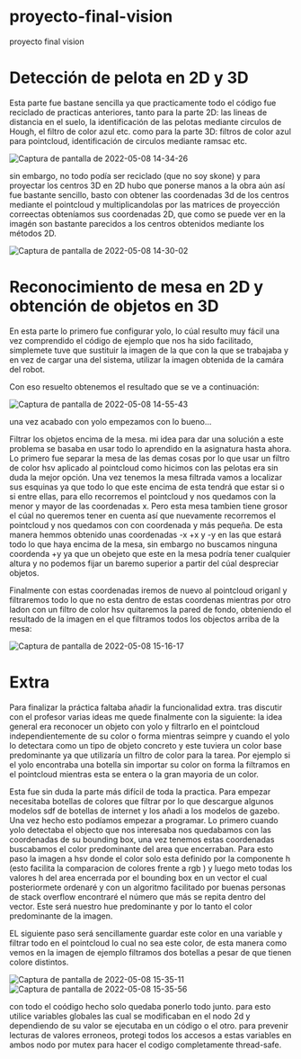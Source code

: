 # proyecto-final-vision
proyecto final vision

# Detección de pelota en 2D y 3D
Esta parte fue bastane sencilla ya que practicamente todo el código fue reciclado de practicas anteriores, tanto para la parte 2D: las lineas de distancia en el suelo, la identificación de las pelotas mediante circulos de Hough, el filtro de color azul etc. 
como para la parte 3D: filtros de color azul para pointcloud, identificación de circulos mediante ramsac etc.

![Captura de pantalla de 2022-05-08 14-34-26](https://user-images.githubusercontent.com/78978326/167296343-6a935045-ff98-4ca8-87bc-404445b74379.png)

sin embargo, no todo podía ser reciclado (que no soy skone) y para proyectar los centros 3D en 2D hubo que ponerse manos a la obra
aún así fue bastante sencillo, basto con obtener las coordenadas 3d de los centros mediante el pointcloud y multiplicandolas por las matrices de proyección correectas obteníamos sus coordenadas 2D, que como se puede ver en la imagén son bastante parecidos a los centros obtenidos mediante los métodos 2D.

![Captura de pantalla de 2022-05-08 14-30-02](https://user-images.githubusercontent.com/78978326/167296212-c2661f81-222d-4309-a455-9acd185f51f6.png)

# Reconocimiento de mesa en 2D y obtención de objetos en 3D
En esta parte lo primero fue configurar yolo, lo cúal resulto muy fácil una vez comprendido el código de ejemplo que nos ha sido facilitado, simplemete tuve que sustituir la imagen de la que con la que se trabajaba y en vez de cargar una del sistema, utilizar la imagen obtenida de la camára del robot.

Con eso resuelto obtenemos el resultado que se ve a continuación:

![Captura de pantalla de 2022-05-08 14-55-43](https://user-images.githubusercontent.com/78978326/167297157-6ed308c8-d9c8-4c84-bf83-9db71a9b6ed3.png)

una vez acabado con yolo empezamos con lo bueno...

Filtrar los objetos encima de la mesa. mi idea para dar una solución a este problema se basaba en usar todo lo aprendido en la asignatura hasta ahora.
Lo primero fue separar la mesa de las demas cosas por lo que usar un filtro de color hsv aplicado al pointcloud como hicimos con las pelotas era sin duda la mejor opción. Una vez tenemos la mesa filtrada vamos a localizar sus esquinas ya que todo lo que este encima de esta tendrá que estar si o si entre ellas, para ello recorremos el pointcloud y nos quedamos con la menor y mayor de las coordenadas x.
Pero esta mesa tambien tiene grosor el cúal no queremos tener en cuenta así que nuevamente recorremos el pointcloud y nos quedamos con con coordenada y más pequeña. De esta manera hemmos obtenido unas coordenadas -x +x y -y en las que estará todo lo que haya encima de la mesa, sin embargo no buscamos ninguna coordenda +y ya que un obejeto que este en la mesa podría tener cualquier altura y no podemos fijar un baremo superior a partir del cúal despreciar objetos.

Finalmente con estas coordenadas iremos de nuevo al pointcloud origanl y filtraremos todo lo que no esta dentro de estas coordenas mientras por otro ladon con un filtro de color hsv quitaremos la pared de fondo, obteniendo el resultado de la imagen en el que filtramos todos los objectos arriba de la mesa:

![Captura de pantalla de 2022-05-08 15-16-17](https://user-images.githubusercontent.com/78978326/167297991-b94644f2-245c-4bd8-a885-c89b70c2eed4.png)

# Extra

Para finalizar la práctica faltaba añadir la funcionalidad extra. tras discutir con el profesor varias ideas me quede finalmente con la siguiente:
la idea general era reconocer un objeto con yolo y filtrarlo en el pointcloud independientemente de su color o forma mientras seimpre y cuando el yolo lo detectara como un tipo de objeto concreto y este tuviera un color base predominante ya que utilizaría un filtro de color para la tarea. Por ejemplo si el yolo encontraba una botella sin importar su color on forma la filtramos en el pointcloud mientras esta se entera o la gran mayoria de un color.

Esta fue sin duda la parte más difícil de toda la practica.
Para empezar necesitaba botellas de colores que filtrar por lo que descargue algunos modelos sdf de botellas de internet y los añadi a los modelos de gazebo.
Una vez hecho esto podíamos empezar a programar. Lo primero cuando yolo detectaba el objecto que nos interesaba nos quedabamos con las coordenadas de su bounding box, una vez tenemos estas coordenadas buscabamos el color predominante del area que encerraban. Para esto paso la imagen a hsv donde el color solo esta definido por la componente h (esto facilita la comparacion de colores frente a rgb ) y luego meto todas los valores h del  area encerrada por el bounding box en un vector el cual posteriormete ordenaré y con un algoritmo facilitado por buenas personas de  stack overflow encontraré el número que más se repita dentro del vector. Este será nuestro hue predominante y por lo tanto el color predominante de la imagen.

EL siguiente paso será sencillamente guardar este color en una variable y filtrar todo en el pointcloud lo cual no sea este color, de esta manera como vemos en la imagen de ejemplo filtramos dos botellas a pesar de que tienen colore distintos.

![Captura de pantalla de 2022-05-08 15-35-11](https://user-images.githubusercontent.com/78978326/167298815-dd0be893-2dec-449f-b792-4863ba218fb6.png)![Captura de pantalla de 2022-05-08 15-35-56](https://user-images.githubusercontent.com/78978326/167298822-6e491da2-a2f4-4d11-9438-f2685487caa2.png)


con todo el coódigo hecho solo quedaba ponerlo todo junto. para esto utilice variables globales las cual se modificaban en el nodo 2d y dependiendo de su valor se ejecutaba en un código o el otro. para prevenir lecturas de valores erroneos, protegi todos los accesos a estas variables en ambos nodo por mutex para hacer el codigo completamente thread-safe.
